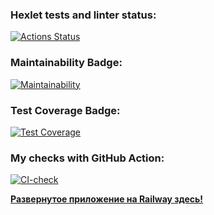 ### Hexlet tests and linter status:
[![Actions Status](https://github.com/sheveleves/java-project-99/actions/workflows/hexlet-check.yml/badge.svg)](https://github.com/sheveleves/java-project-99/actions)
### Maintainability Badge:
[![Maintainability](https://api.codeclimate.com/v1/badges/4a72898fc9e1157aec87/maintainability)](https://codeclimate.com/github/sheveleves/java-project-99/maintainability)
### Test Coverage Badge:
[![Test Coverage](https://api.codeclimate.com/v1/badges/4a72898fc9e1157aec87/test_coverage)](https://codeclimate.com/github/sheveleves/java-project-99/test_coverage)
### My checks with GitHub Action:
[![CI-check](https://github.com/sheveleves/java-project-99/actions/workflows/Cl-check.yml/badge.svg)](https://github.com/sheveleves/java-project-99/actions/workflows/Cl-check.yml)
<p><a href="https://java-project-99-production-5d2d.up.railway.app/"><u><b>Развернутое приложение на Railway здесь!</b></a></p>